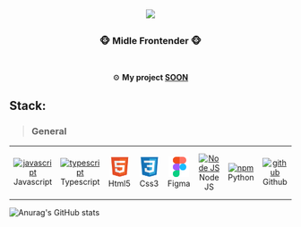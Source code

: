<h1 align="center">
    <img src="https://readme-typing-svg.herokuapp.com?font=Roboto+Condensed&weight=900&size=30&duration=3000&pause=800&color=FF8000&background=FFFFFF00&center=true&random=false&width=435&lines=HELLO+EVERYONE!;I'M+-+YAHSHIELD;TELEGRAM+AND+DISCORD+BOTS" />
</h1>

<h3 align="center">🐵 Midle Frontender 🐵 </h3>

<br/>
<div align="center">


 
 ⚙️ **My project [SOON](https://example.com/)**
 
 </div>

<h2 align="left">Stack:</h2>

> ### General

<table width='100%'>
  <tr>
    <td align="center" width="110" height="90">
      <a href="#">
        <img src="https://techstack-generator.vercel.app/js-icon.svg" width="65" height="65" alt="javascript" />
      </a>
      <br>Javascript
    </td>
    <td align="center" width="110" height="90">
      <a href="#">
        <img src="https://techstack-generator.vercel.app/ts-icon.svg" width="65" height="65" alt="typescript" />
      </a>
      <br>Typescript
    </td>
        <td align="center" width="110" height="90">
      <a href="#">
        <img src="https://github.com/devicons/devicon/blob/master/icons/html5/html5-original.svg" width="36" height="36" alt="Html5" />
      </a>
      <br>Html5
    </td>
         <td align="center" width="110" height="90"> 
      <a href="#" >
        <img src="https://github.com/devicons/devicon/blob/master/icons/css3/css3-original.svg" width="36" height="36" alt="css3" />
      </a>
      <br>Css3
    </td>
    <td align="center" width="110" height="90">
      <a href="#debabin-stack" >
        <img src="https://raw.githubusercontent.com/devicons/devicon/1119b9f84c0290e0f0b38982099a2bd027a48bf1/icons/figma/figma-original.svg" width="36" height="36" alt="figma" />
      </a>
      <br>Figma
    </td>
    <td align="center" width="110" height="90">
      <a href="#">
         <img src="https://brandeps.com/icon-download/N/Nodejs-icon-vector-02.svg" width="36" height="36" alt="Node JS" />
      </a>
      <br>Node JS
    </td>
    <td align="center" width="110" height="90"> 
      <a href="#">
        <img src="https://techstack-generator.vercel.app/python-icon.svg" width="36" height="36" alt="npm" />
      </a>
      <br>Python
    </td>
     <td align="center" width="110" height="90"> 
      <a href="#" >
        <img src="https://techstack-generator.vercel.app/github-icon.svg" width="65" height="65" alt="github" />
      </a>
      <br>Github
    </td>

</table>

![Anurag's GitHub stats](https://github-readme-stats.vercel.app/api?yahshield&show_icons=true&theme=transparent)

